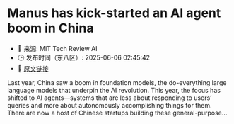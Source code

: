 # Manus has kick-started an AI agent boom in China
- 📅 来源: MIT Tech Review AI
- 🕒 发布时间（东八区）: 2025-06-06 02:45:42
- 🔗 [原文链接](https://www.technologyreview.com/2025/06/05/1117958/china-ai-agent-boom/)

Last year, China saw a boom in foundation models, the do-everything large language models that underpin the AI revolution. This year, the focus has shifted to AI agents—systems that are less about responding to users’ queries and more about autonomously accomplishing things for them.&#160; There are now a host of Chinese startups building these general-purpose&#8230;